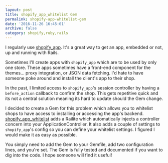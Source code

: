 ```yaml
---
layout: post
title: shopify_app_whitelist Gem
permalink: shopify-app-whitelist-gem
date: '2016-11-26 16:45:01'
archive: false
category: shopify,ruby,rails
---
```


I regularly use [shopify_app](https://github.com/Shopify/shopify_app). It's a great way to get an app, embedded or not, up and running with Rails.

Sometimes I'll create apps with `shopify_app` which are to be used by only one store. These apps sometimes have a front-end component for the themes... proxy integration, or JSON data fetching. I'd hate to have someone poke around and install the client's app to their shop.

In the past, I limited access to `shopify_app`'s session controller by having a `before_action` callback to confirm the shop. This gets repetitive quick and its not a central solution meaning its hard to update should the Gem change.

I decided to create a Gem for this problem which allows you to whitelist shops to have access to installing or accessing the app's backend. [shopify_app_whitelist](https://github.com/gnikyt/shopify_app_whitelist) adds a Railite which automatically injects a controller concern into your ApplicationController. It also adds a couple of settings to `shopify_app`'s config so you can define your whitelist settings. I figured I would make it as easy as possible.

You simply need to add the Gem to your Gemfile, add two configuration lines, and you're set. The Gem is fully tested and documented if you want to dig into the code. I hope someone will find it useful!
